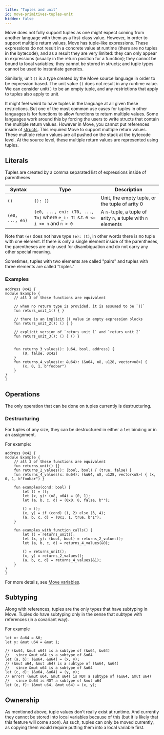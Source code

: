 ```yaml
---
title: "Tuples and unit"
id: move-primitives-tuples-unit
hidden: false
---
```

Move does not fully support tuples as one might expect coming from another language with them as a first-class value. However, in order to support multiple return values, Move has tuple-like expressions. These expressions do not result in a concrete value at runtime (there are no tuples in the bytecode), and as a result they are very limited: they can only appear in expressions (usually in the return position for a function); they cannot be bound to local variables; they cannot be stored in structs; and tuple types cannot be used to instantiate generics.

Similarly, unit `()` is a type created by the Move source language in order to be expression based. The unit value `()` does not result in any runtime value. We can consider unit`()` to be an empty tuple, and any restrictions that apply to tuples also apply to unit.

It might feel weird to have tuples in the language at all given these restrictions. But one of the most common use cases for tuples in other languages is for functions to allow functions to return multiple values. Some languages work around this by forcing the users to write structs that contain the multiple return values. However in Move, you cannot put references inside of [structs](doc:move-basics-structs-and-resources). This required Move to support multiple return values. These multiple return values are all pushed on the stack at the bytecode level. At the source level, these multiple return values are represented using tuples.


## Literals

Tuples are created by a comma separated list of expressions inside of parentheses

|Syntax | Type | Description |
| -------- | -------- | -------- |
| `()`     | `(): ()` | Unit, the empty tuple, or the tuple of arity 0
| `(e0, ..., en)` |`(e0, ..., en): (T0, ..., Tn)` where `e_i: Ti` s.t. `0 <= i <= n` and `n > 0` | A `n`-tuple, a tuple of arity `n`, a tuple with `n` elements

Note that `(e)` does not have type `(e): (t)`, in other words there is no tuple with one element. If there is only a single element inside of the parentheses, the parentheses are only used for disambiguation and do not carry any other special meaning.

Sometimes, tuples with two elements are called "pairs" and tuples with three elements are called "triples."

### Examples

```rust=
address 0x42 {
module Example {
    // all 3 of these functions are equivalent

    // when no return type is provided, it is assumed to be `()`
    fun returs_unit_1() { }

    // there is an implicit () value in empty expression blocks
    fun returs_unit_2(): () { }

    // explicit version of `returs_unit_1` and `returs_unit_2`
    fun returs_unit_3(): () { () }


    fun returns_3_values(): (u64, bool, address) {
        (0, false, 0x42)
    }
    fun returns_4_values(x: &u64): (&u64, u8, u128, vector<u8>) {
        (x, 0, 1, b"foobar")
    }
}
}
```

## Operations

The only operation that can be done on tuples currently is destructuring.

### Destructuring

For tuples of any size, they can be destructured in either a `let` binding or in an assignment.

For example:
```rust=
address 0x42 {
module Example {
    // all 3 of these functions are equivalent
    fun returns_unit() {}
    fun returns_2_values(): (bool, bool) { (true, false) }
    fun returns_4_values(x: &u64): (&u64, u8, u128, vector<u8>) { (x, 0, 1, b"foobar") }

    fun examples(cond: bool) {
        let () = ();
        let (x, y): (u8, u64) = (0, 1);
        let (a, b, c, d) = (0x0, 0, false, b"");

        () = ();
        (x, y) = if (cond) (1, 2) else (3, 4);
        (a, b, c, d) = (0x1, 1, true, b"1");
    }

    fun examples_with_function_calls() {
        let () = returns_unit();
        let (x, y): (bool, bool) = returns_2_values();
        let (a, b, c, d) = returns_4_values(&0);

        () = returns_unit();
        (x, y) = returns_2_values();
        (a, b, c, d) = returns_4_values(&1);
    }
}
}
```

For more details, see [Move variables](doc:move-basics-variables).

## Subtyping

Along with references, tuples are the only types that have subtyping in Move. Tuples do have subtyping only in the sense that subtype with references (in a covariant way).

For example
```rust=
let x: &u64 = &0;
let y: &mut u64 = &mut 1;

// (&u64, &mut u64) is a subtype of (&u64, &u64)
//   since &mut u64 is a subtype of &u64
let (a, b): (&u64, &u64) = (x, y);
// (&mut u64, &mut u64) is a subtype of (&u64, &u64)
//   since &mut u64 is a subtype of &u64
let (c, d): (&u64, &u64) = (y, y);
// error! (&mut u64, &mut u64) is NOT a subtype of (&u64, &mut u64)
//   since &u64 is NOT a subtype of &mut u64
let (e, f): (&mut u64, &mut u64) = (x, y);
```

## Ownership

As mentioned above, tuple values don't really exist at runtime. And currently they cannot be stored into local variables because of this (but it is likely that this feature will come soon). As such, tuples can only be moved currently, as copying them would require putting them into a local variable first.